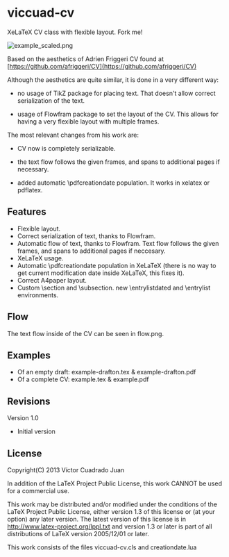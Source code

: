 viccuad-cv
==========


XeLaTeX CV class with flexible layout. Fork me!

![example_scaled.png](file:///home/vic/code/viccuad-cv/viccuad-cv/example_scaled.png)

Based on the aesthetics of Adrien Friggeri CV found at
[https://github.com/afriggeri/CV](https://github.com/afriggeri/CV)

Although the aesthetics are quite similar, it is done in a very different way:

 - no usage of TikZ package for placing text. That doesn't allow correct 
serialization of the text.

 - usage of Flowfram package to set the layout of the CV. This allows for having a very flexible layout with multiple frames.

The most relevant changes from his work are:

 - CV now is completely serializable.

 - the text flow follows the given frames, and spans to additional pages if 
necessary. 

 - added automatic \pdfcreationdate population. It works in xelatex 
or pdflatex.
 
## Features
 - Flexible layout.
 - Correct serialization of text, thanks to Flowfram.
 - Automatic flow of text, thanks to Flowfram. Text flow follows the given frames, and spans to additional pages if neccesary.
 - XeLaTeX usage.
 - Automatic \pdfcreationdate population in XeLaTeX (there is no way to get current modification date inside XeLaTeX, this fixes it).
 - Correct A4paper layout.
 - Custom \section and \subsection. new \entrylistdated and \entrylist environments.

## Flow
The text flow inside of the CV can be seen in flow.png.

## Examples 
 * Of an empty draft: example-drafton.tex & example-drafton.pdf
 * Of a complete CV: example.tex & example.pdf


## Revisions
Version 1.0

 * Initial version


## License

Copyright(C) 2013  Víctor Cuadrado Juan 

In addition of the LaTeX Project Public License, this work CANNOT be used for a commercial use. 

This work may be distributed and/or modified under the
conditions of the LaTeX Project Public License, either version 1.3
of this license or (at your option) any later version.
The latest version of this license is in
http://www.latex-project.org/lppl.txt
and version 1.3 or later is part of all distributions of LaTeX
version 2005/12/01 or later.

This work consists of the files viccuad-cv.cls and creationdate.lua 


